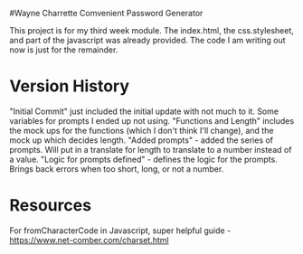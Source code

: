 

#Wayne Charrette Comvenient Password Generator

This project is for my third week module. The index.html, the css.stylesheet, and part of the javascript was already provided. The code I am writing out now is just for the remainder.


# Version History

"Initial Commit" just included the initial update with not much to it. Some variables for prompts I ended up not using. 
"Functions and Length" includes the mock ups for the functions (which I don't think I'll change), and the mock up which decides length. 
"Added prompts" - added the series of prompts. Will put in a translate for length to translate to a number instead of a value. 
"Logic for prompts defined" - defines the logic for the prompts. Brings back errors when too short, long, or not a number. 

# Resources

For fromCharacterCode in Javascript, super helpful guide - https://www.net-comber.com/charset.html